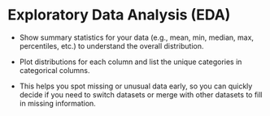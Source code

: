 # Exploratory Data Analysis (EDA)

- Show summary statistics for your data (e.g., mean, min, median, max, percentiles, etc.) to understand the overall distribution.

- Plot distributions for each column and list the unique categories in categorical columns.

- This helps you spot missing or unusual data early, so you can quickly decide if you need to switch datasets or merge with other datasets to fill in missing information.

